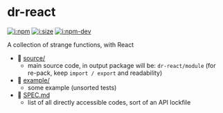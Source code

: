 # dr-react

[![i:npm]][l:npm]
[![i:size]][l:size]
[![i:npm-dev]][l:npm]

A collection of strange functions, with React

[i:npm]: https://img.shields.io/npm/v/dr-react.svg
[i:npm-dev]: https://img.shields.io/npm/v/dr-react/dev.svg
[l:npm]: https://npm.im/dr-react
[i:size]: https://packagephobia.now.sh/badge?p=dr-react
[l:size]: https://packagephobia.now.sh/result?p=dr-react

[//]: # (NON_PACKAGE_CONTENT)

- 📁 [source/](source/)
  - main source code, in output package will be: `dr-react/module` (for re-pack, keep `import / export` and readability)
- 📁 [example/](example/)
  - some example (unsorted tests)
- 📄 [SPEC.md](SPEC.md)
  - list of all directly accessible codes, sort of an API lockfile
